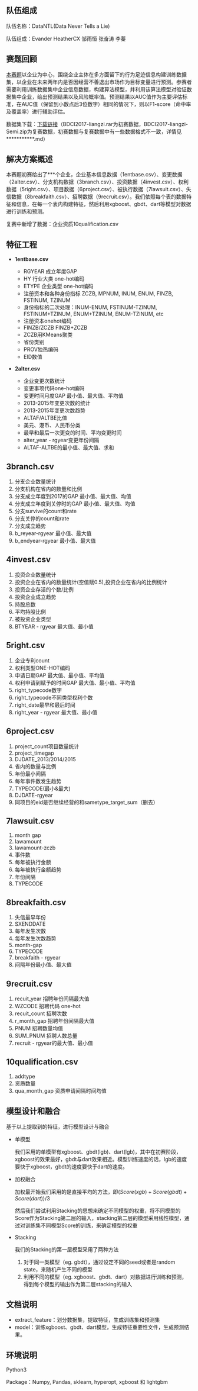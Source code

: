 ## 队伍组成

队伍名称：DataNTL(Data Never Tells a Lie)

队伍组成：Evander  HeatherCX 邹雨恒 张奋涛 李蓁  

## 赛题回顾

[本赛题](http://www.datafountain.cn/#/competitions/271/intro)以企业为中心，围绕企业主体在多方面留下的行为足迹信息构建训练数据集，以企业在未来两年内是否因经营不善退出市场作为目标变量进行预测。参赛者需要利用训练数据集中企业信息数据，构建算法模型，并利用该算法模型对验证数据集中企业，给出预测结果以及风险概率值。预测结果以AUC值作为主要评估标准，在AUC值（保留到小数点后3位数字）相同的情况下，则以F1-score（命中率及覆盖率）进行辅助评估。

数据集下载：[下载链接](https://pan.baidu.com/s/1pLzbwfx)（BDCI2017-liangzi.rar为初赛数据，BDCI2017-liangzi-Semi.zip为复赛数据，初赛数据与复赛数据中有一些数据格式不一致，详情见***********.md）

## 解决方案概述

本赛题初赛给出了***个企业，企业基本信息数据（1entbase.csv）、变更数据（2alter.csv）、分支机构数据（3branch.csv）、投资数据（4invest.csv）、权利数据（5right.csv）、项目数据（6project.csv）、被执行数据（7lawsuit.csv）、失信数据（8breakfaith.csv）、招聘数据（9recruit.csv）。我们依照每个表的数据特征和信息，在每一个表内构建特征，然后利用xgboost、gbdt、dart等模型对数据进行训练和预测。

复赛中新增了数据：企业资质10qualification.csv

## 特征工程

- **1entbase.csv**

  - RGYEAR 成立年度GAP
  - HY 行业大类 one-hot编码
  - ETYPE 企业类型 one-hot编码
  - 注册资本和各种身份指标 ZCZB, MPNUM, INUM, ENUM, FINZB, FSTINUM, TZINUM
  - 身份指标的二次处理：INUM-ENUM, FSTINUM-TZINUM, FSTINUM+TZINUM, ENUM+TZINUM, ENUM-TZINUM, etc  
  - 注册资本onehot编码
  - FINZB/ZCZB   FINZB+ZCZB
  - ZCZB用KMeans聚类
  - 省份类别
  - PROV独热编码
  - EID数值

- **2alter.csv**

  - 企业变更次数统计
  - 变更事项代码one-hot编码
  - 变更时间月度GAP 最小值、最大值、平均值
  - 2013-2015年变更次数的统计
  - 2013-2015年变更次数趋势
  - ALTAF/ALTBE比值
  - 美元、港币、人民币分类
  - 最早和最后一次更变的时间、平均变更时间
  - alter_year - rgyear变更年份间隔
  - ALTAF-ALTBE的最小值、最大值、求和

## 3branch.csv

1. 分支企业数量统计
2. 分支机构在省内的数量和比例
3. 分支成立年度到2017的GAP 最小值、最大值、均值
4. 分支成立年度到关停时的GAP 最小值、最大值、均值
5. 分支survive的count和rate
6. 分支关停的count和rate
7. 分支成立趋势
8. b_reyear-rgyear 最小值、最大值
9. b_endyear-rgyear 最小值、最大值

## 4invest.csv

1. 投资企业数量统计
2. 投资企业在省内的数量统计(空值赋0.5),投资企业在省内的比例统计
3. 投资企业存活的个数/比例
4. 投资企业成立趋势
5. 持股总数
6. 平均持股比例
7. 被投资企业类型
8. BTYEAR - rgyear 最大值、最小值

## 5right.csv

1. 企业专利count
2. 权利类型ONE-HOT编码
3. 申请日期GAP 最大值、最小值、平均值
4. 权利申请到赋予的时间GAP 最大值、最小值、平均值
5. right_typecode数字
6. right_typecode不同类型权利个数
7. right_date最早和最后时间
8. right_year - rgyear 最大值、最小值

## 6project.csv

1. project_count项目数量统计
2. project_timegap
3. DJDATE_2013/2014/2015
4. 省内的数量与比例
5. 年份最小间隔
6. 每年事件数发生趋势
7. TYPECODE(最小&最大)
8. DJDATE-rgyear
9. 同项目的eid是否继续经营的和sametype_target_sum（删去）

## 7lawsuit.csv

1. month gap
2. lawamount
3. lawamount-zczb
4. 事件数
5. 每年被执行金额
6. 每年被执行金额趋势
7. 年份间隔
8. TYPECODE

## 8breakfaith.csv

1. 失信最早年份
2. SXENDDATE
3. 每年发生次数
4. 每年发生次数趋势
5. month-gap
6. TYPECODE
7. breakfaith - rgyear
8. 间隔年份最小值、最大值


## 9recruit.csv

1. recuit_year 招聘年份间隔最大值
2. WZCODE 招聘代码 one-hot
3. recuit_count 招聘次数
4. r_month_gap 招聘年份间隔最大值
5. PNUM 招聘数量均值
7. SUM_PNUM 招聘人数总量
8. recruit - rgyear的最大值、最小值

## 10qualification.csv

1. addtype
2. 资质数量
3. qua_month_gap 资质申请间隔时间均值 

## 模型设计和融合

基于以上提取到的特征，进行模型设计与融合

- 单模型

  我们采用的单模型有xgboost、gbdt(lgb)、dart(lgb)，其中在初赛阶段，xgboost的效果最好，gbdt与dart效果相近。模型训练速度的话，lgb的速度要快于xgboost，gbdt的速度要快于dart的速度。

- 加权融合

  加权最开始我们采用的是直接平均的方法，即$(Score(xgb)+Score(gbdt)+Score(dart))/3$

  然后我们尝试利用Stacking的思想来确定不同模型的权重，将不同模型的Score作为Stacking第二层的输入，stacking第二层的模型采用线性模型，通过对训练集不同模型Score的训练，来确定模型的权重

- Stacking

  我们的Stacking的第一层模型采用了两种方法

  1. 对于同一类模型（eg. gbdt），通过设定不同的seed或者是random state，来随机产生不同的模型
  2. 利用不同的模型（eg. xgboost、gbdt、dart）对数据进行训练和预测，得到每个模型的输出作为第二层stacking的输入

## 文档说明

- extract_feature：划分数据集，提取特征，生成训练集和预测集
- model：训练xgboost、gbdt、dart模型，生成特征重要性文件，生成预测结果。

## 环境说明

Python3

Package：Numpy, Pandas, sklearn, hyperopt, xgboost 和 lightgbm




